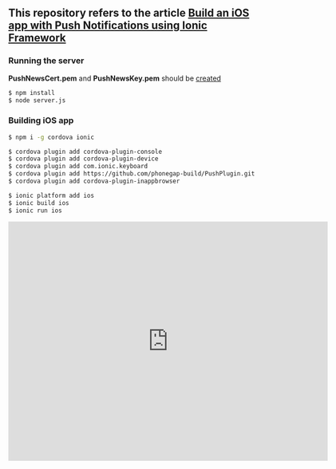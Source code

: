 ## This repository refers to the article [Build an iOS app with Push Notifications using Ionic Framework](https://www.airpair.com/ionic-framework/posts/push-notifications-using-ionic-framework)

### Running the server
**PushNewsCert.pem** and **PushNewsKey.pem** should be [created](https://www.airpair.com/ionic-framework/posts/push-notifications-using-ionic-framework#provisioning-profile-and-certificates)
```bash
$ npm install
$ node server.js
```

### Building iOS app

```bash
$ npm i -g cordova ionic

$ cordova plugin add cordova-plugin-console
$ cordova plugin add cordova-plugin-device
$ cordova plugin add com.ionic.keyboard
$ cordova plugin add https://github.com/phonegap-build/PushPlugin.git
$ cordova plugin add cordova-plugin-inappbrowser

$ ionic platform add ios
$ ionic build ios
$ ionic run ios
```

<iframe width="640" height="480" src="https://www.youtube.com/embed/MRSIgfM-Omc?rel=0" frameborder="0" allowfullscreen></iframe>
